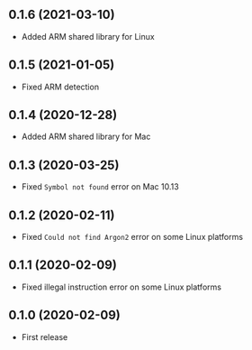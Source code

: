 ## 0.1.6 (2021-03-10)

- Added ARM shared library for Linux

## 0.1.5 (2021-01-05)

- Fixed ARM detection

## 0.1.4 (2020-12-28)

- Added ARM shared library for Mac

## 0.1.3 (2020-03-25)

- Fixed `Symbol not found` error on Mac 10.13

## 0.1.2 (2020-02-11)

- Fixed `Could not find Argon2` error on some Linux platforms

## 0.1.1 (2020-02-09)

- Fixed illegal instruction error on some Linux platforms

## 0.1.0 (2020-02-09)

- First release
